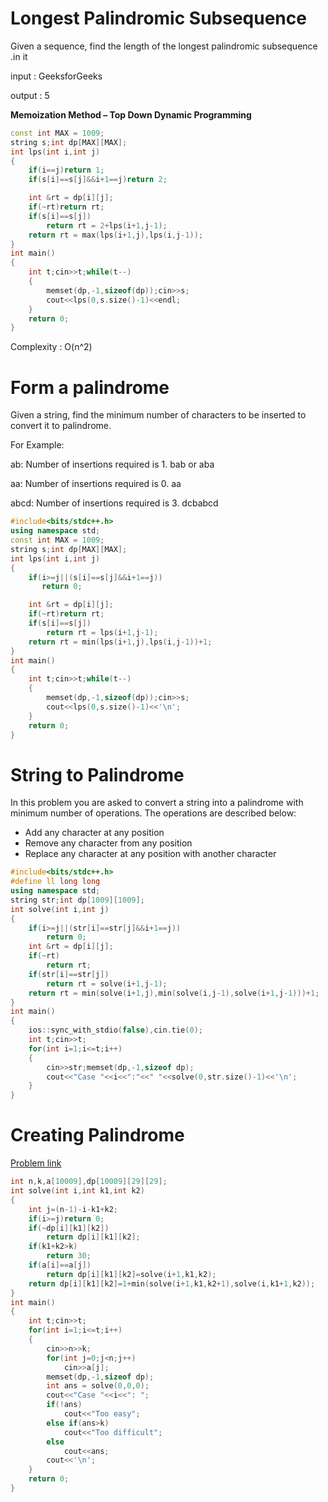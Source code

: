 # Longest Palindromic Subsequence

Given a sequence, find the length of the longest palindromic subsequence .in it

input  : GeeksforGeeks

output : 5

**Memoization Method – Top Down Dynamic Programming**

```cpp
const int MAX = 1009;
string s;int dp[MAX][MAX];
int lps(int i,int j)
{
    if(i==j)return 1;
    if(s[i]==s[j]&&i+1==j)return 2;

    int &rt = dp[i][j];
    if(~rt)return rt;
    if(s[i]==s[j])
        return rt = 2+lps(i+1,j-1);
    return rt = max(lps(i+1,j),lps(i,j-1));
}
int main()
{
    int t;cin>>t;while(t--)
    {
        memset(dp,-1,sizeof(dp));cin>>s;
        cout<<lps(0,s.size()-1)<<endl;
    }
    return 0;
}
```
Complexity : O(n^2)


# Form a palindrome

Given a string, find the minimum number of characters to be inserted to convert it to palindrome.

For Example:

ab: Number of insertions required is 1. bab or aba

aa: Number of insertions required is 0. aa

abcd: Number of insertions required is 3. dcbabcd

```cpp
#include<bits/stdc++.h>
using namespace std;
const int MAX = 1009;
string s;int dp[MAX][MAX];
int lps(int i,int j)
{
    if(i>=j||(s[i]==s[j]&&i+1==j))
       return 0;

    int &rt = dp[i][j];
    if(~rt)return rt;
    if(s[i]==s[j])
        return rt = lps(i+1,j-1);
    return rt = min(lps(i+1,j),lps(i,j-1))+1;
}
int main()
{
    int t;cin>>t;while(t--)
    {
        memset(dp,-1,sizeof(dp));cin>>s;
        cout<<lps(0,s.size()-1)<<'\n';
    }
    return 0;
}
```
# String to Palindrome

In this problem you are asked to convert a string into a palindrome with minimum number of operations.
The operations are described below:

- Add any character at any position
- Remove any character from any position
- Replace any character at any position with another character

```cpp
#include<bits/stdc++.h>
#define ll long long
using namespace std;
string str;int dp[1009][1009];
int solve(int i,int j)
{
    if(i>=j||(str[i]==str[j]&&i+1==j))
        return 0;
    int &rt = dp[i][j];
    if(~rt)
        return rt;
    if(str[i]==str[j])
        return rt = solve(i+1,j-1);
    return rt = min(solve(i+1,j),min(solve(i,j-1),solve(i+1,j-1)))+1;
}
int main()
{
    ios::sync_with_stdio(false),cin.tie(0);
    int t;cin>>t;
    for(int i=1;i<=t;i++)
    {
        cin>>str;memset(dp,-1,sizeof dp);
        cout<<"Case "<<i<<":"<<" "<<solve(0,str.size()-1)<<'\n';
    }
}
```

# Creating Palindrome

[Problem link](https://vjudge.net/problem/UVA-11753)

```cpp
int n,k,a[10009],dp[10009][29][29];
int solve(int i,int k1,int k2)
{
	int j=(n-1)-i-k1+k2;
	if(i>=j)return 0;
	if(~dp[i][k1][k2])
        return dp[i][k1][k2];
	if(k1+k2>k)
		return 30;
	if(a[i]==a[j])
	    return dp[i][k1][k2]=solve(i+1,k1,k2);
	return dp[i][k1][k2]=1+min(solve(i+1,k1,k2+1),solve(i,k1+1,k2));
}
int main()
{
    int t;cin>>t;
    for(int i=1;i<=t;i++)
    {
        cin>>n>>k;
        for(int j=0;j<n;j++)
            cin>>a[j];
        memset(dp,-1,sizeof dp);
        int ans = solve(0,0,0);
        cout<<"Case "<<i<<": ";
        if(!ans)
            cout<<"Too easy";
        else if(ans>k)
            cout<<"Too difficult";
        else
            cout<<ans;
        cout<<'\n';
    }
    return 0;
}
```
